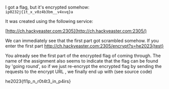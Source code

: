 I got a flag, but it's encrypted somehow:  
`ip0232j{1t_x_v0z4b3bm__v4xvq}a`

It was created using the following service:

[http://ch.hackyeaster.com:2305](http://ch.hackyeaster.com:2305/)

We can immediately see that the first part got scrambled somehow.
If you enter the first part
http://ch.hackyeaster.com:2305/encrypt?s=he2023{test}

You already see the first part of the encrypted flag of coming through.
The name of the assignment also seems to indicate that the flag can be found by 'going round', so if we just re-encrypt the encrypted flag by sending the requests to the encrypt URL , we finally end up with (see source code)

he2023{fl1p_n_r0t4t3_in_p4irs}